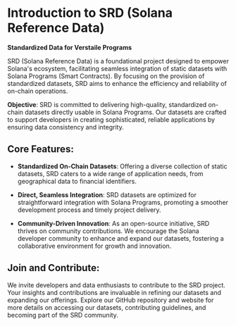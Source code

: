 # Introduction to SRD (Solana Reference Data)

**Standardized Data for Verstaile Programs**

SRD (Solana Reference Data) is a foundational project designed to empower Solana's ecosystem, facilitating seamless integration of static datasets with Solana Programs (Smart Contracts). By focusing on the provision of standardized datasets, SRD aims to enhance the efficiency and reliability of on-chain operations.

**Objective**: SRD is committed to delivering high-quality, standardized on-chain datasets directly usable in Solana Programs. Our datasets are crafted to support developers in creating sophisticated, reliable applications by ensuring data consistency and integrity.

## Core Features:
* **Standardized On-Chain Datasets**: Offering a diverse collection of static datasets, SRD caters to a wide range of application needs, from geographical data to financial identifiers.

* **Direct, Seamless Integration**: SRD datasets are optimized for straightforward integration with Solana Programs, promoting a smoother development process and timely project delivery.

* **Community-Driven Innovation**: As an open-source initiative, SRD thrives on community contributions. We encourage the Solana developer community to enhance and expand our datasets, fostering a collaborative environment for growth and innovation.

## Join and Contribute:
We invite developers and data enthusiasts to contribute to the SRD project. Your insights and contributions are invaluable in refining our datasets and expanding our offerings. Explore our GitHub repository and website for more details on accessing our datasets, contributing guidelines, and becoming part of the SRD community.
